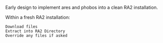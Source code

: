 Early design to implement ares and phobos into a clean RA2 installation.

Within a fresh RA2 installation:

    Download files
    Extract into RA2 Directory
    Override any files if asked

